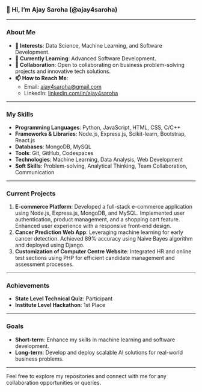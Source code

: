 ### 👋 Hi, I’m Ajay Saroha (@ajay4saroha)

---

### About Me

- **👀 Interests**: Data Science, Machine Learning, and Software Development.
- **🌱 Currently Learning**: Advanced Software Development.
- **💞️ Collaboration**: Open to collaborating on business problem-solving projects and innovative tech solutions.
- **📫 How to Reach Me**: 
  - Email: [ajay4saroha@gmail.com](mailto:ajay4saroha@gmail.com)
  - LinkedIn: [linkedin.com/in/ajay4saroha](https://www.linkedin.com/in/ajay4saroha)

---

### My Skills

- **Programming Languages**: Python, JavaScript, HTML, CSS, C/C++
- **Frameworks & Libraries**: Node.js, Express.js, Scikit-learn, Bootstrap, React.js
- **Databases**: MongoDB, MySQL
- **Tools**: Git, GitHub, Codespaces
- **Technologies**: Machine Learning, Data Analysis, Web Development
- **Soft Skills**: Problem-solving, Analytical Thinking, Team Collaboration, Communication

---

### Current Projects

1.  **E-commerce Platform**: Developed a full-stack e-commerce application using Node.js, Express.js, MongoDB, and MySQL. Implemented user authentication, product management, and a shopping cart feature. Enhanced user experience with a responsive front-end design.
2. **Cancer Prediction Web App**: Leveraging machine learning for early cancer detection. Achieved 89% accuracy using Naive Bayes algorithm and deployed using Django.
3. **Customization of Computer Centre Website**: Integrated HR and online test sections using PHP for efficient candidate management and assessment processes.

---

### Achievements

- **State Level Technical Quiz**: Participant
- **Institute Level Hackathon**: 1st Place

---

### Goals

- **Short-term**: Enhance my skills in machine learning and software development.
- **Long-term**: Develop and deploy scalable AI solutions for real-world business problems.

---

Feel free to explore my repositories and connect with me for any collaboration opportunities or queries.
